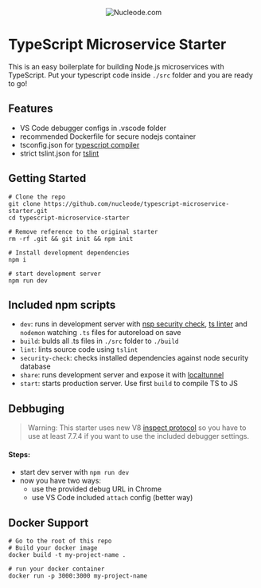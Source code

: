 <p align="center"><img src="https://www.nucleode.com/static/img/png/logo_hd.png" alt="Nucleode.com"/></p>

# TypeScript Microservice Starter

This is an easy boilerplate for building Node.js microservices with TypeScript. Put your typescript code inside `./src` folder and you are ready to go!

## Features

* VS Code debugger configs in .vscode folder
* recommended Dockerfile for secure nodejs container
* tsconfig.json for [typescript compiler](https://www.typescriptlang.org/docs/handbook/tsconfig-json.html)
* strict tslint.json for [tslint](https://palantir.github.io/tslint/)

## Getting Started

```
# Clone the repo
git clone https://github.com/nucleode/typescript-microservice-starter.git
cd typescript-microservice-starter

# Remove reference to the original starter
rm -rf .git && git init && npm init

# Install development dependencies
npm i

# start development server
npm run dev
```

## Included npm scripts

* `dev`: runs in development server with [nsp security check](https://nodesecurity.io/), [ts linter](https://palantir.github.io/tslint/) and `nodemon` watching `.ts` files for autoreload on save
* `build`: bulds all .ts files in `./src` folder to `./build`
* `lint`: lints source code using `tslint`
* `security-check`: checks installed dependencies against node security database
* `share`: runs development server and expose it with [localtunnel](https://localtunnel.github.io/www/)
* `start`: starts production server. Use first `build` to compile TS to JS

## Debbuging
> Warning: This starter uses new V8 [inspect protocol](https://nodejs.org/api/debugger.html) so you have to use at least 7.7.4 if you want to use the included debugger settings.

#### Steps:
* start dev server with `npm run dev`
* now you have two ways:
  * use the provided debug URL in Chrome
  * use VS Code included `attach` config (better way)

## Docker Support

```
# Go to the root of this repo
# Build your docker image
docker build -t my-project-name .

# run your docker container
docker run -p 3000:3000 my-project-name
```
